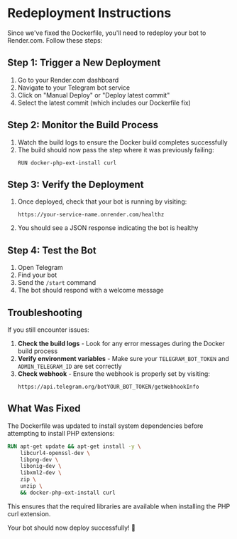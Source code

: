 # Redeployment Instructions

Since we've fixed the Dockerfile, you'll need to redeploy your bot to Render.com. Follow these steps:

## Step 1: Trigger a New Deployment

1. Go to your Render.com dashboard
2. Navigate to your Telegram bot service
3. Click on "Manual Deploy" or "Deploy latest commit"
4. Select the latest commit (which includes our Dockerfile fix)

## Step 2: Monitor the Build Process

1. Watch the build logs to ensure the Docker build completes successfully
2. The build should now pass the step where it was previously failing:
   ```
   RUN docker-php-ext-install curl
   ```

## Step 3: Verify the Deployment

1. Once deployed, check that your bot is running by visiting:
   ```
   https://your-service-name.onrender.com/healthz
   ```
   
2. You should see a JSON response indicating the bot is healthy

## Step 4: Test the Bot

1. Open Telegram
2. Find your bot
3. Send the `/start` command
4. The bot should respond with a welcome message

## Troubleshooting

If you still encounter issues:

1. **Check the build logs** - Look for any error messages during the Docker build process
2. **Verify environment variables** - Make sure your `TELEGRAM_BOT_TOKEN` and `ADMIN_TELEGRAM_ID` are set correctly
3. **Check webhook** - Ensure the webhook is properly set by visiting:
   ```
   https://api.telegram.org/botYOUR_BOT_TOKEN/getWebhookInfo
   ```

## What Was Fixed

The Dockerfile was updated to install system dependencies before attempting to install PHP extensions:

```dockerfile
RUN apt-get update && apt-get install -y \
    libcurl4-openssl-dev \
    libpng-dev \
    libonig-dev \
    libxml2-dev \
    zip \
    unzip \
    && docker-php-ext-install curl
```

This ensures that the required libraries are available when installing the PHP curl extension.

Your bot should now deploy successfully! 🚀